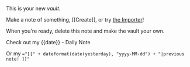 This is your new *vault*.

Make a note of something, [[Create]], or try [the Importer](https://help.obsidian.md/Plugins/Importer)!

When you're ready, delete this note and make the vault your own.

Check out my {{date}} - Daily Note

Or my `="[[" + dateformat(date(yesterday), "yyyy-MM-dd") + "|previous note! ]]"`
